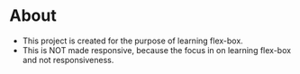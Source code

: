 # About

- This project is created for the purpose of learning flex-box. 
- This is NOT made responsive, because the focus in on learning flex-box and not responsiveness.